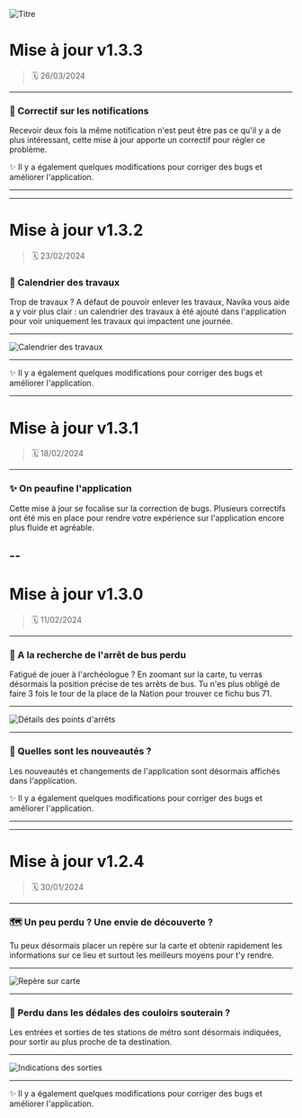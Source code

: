 ![Titre](https://navika.fr/changelog/title.png "Titre")

# Mise à jour v1.3.3
> 🗓️ 26/03/2024 

---

### 🔔 Correctif sur les notifications
Recevoir deux fois la même notification n'est peut être pas ce qu'il y a de plus intéressant, cette mise à jour apporte un correctif pour régler ce problème.

✨ Il y a également quelques modifications pour corriger des bugs et améliorer l'application.

---
---

# Mise à jour v1.3.2
> 🗓️ 23/02/2024 

### 🚧 Calendrier des travaux
Trop de travaux ? A défaut de pouvoir enlever les travaux, Navika vous aide a y voir plus clair : un calendrier des travaux à été ajouté dans l'application pour voir uniquement les travaux qui impactent une journée.

---

![Calendrier des travaux](https://media.discordapp.net/attachments/788059429467455503/1221151144445743125/Screenshot_20240323-183801.png?ex=661188a0&is=65ff13a0&hm=be362ea05c60590280bee4873ba7cc0371dd255010addc2811cf5a2290aa8a7a&=&format=webp&quality=lossless&width=338&height=670 "Calendrier des travaux")

---

✨ Il y a également quelques modifications pour corriger des bugs et améliorer l'application.

---

# Mise à jour v1.3.1
> 🗓️ 18/02/2024 

---

### ✨ On peaufine l'application
Cette mise à jour se focalise sur la correction de bugs. Plusieurs correctifs ont été mis en place pour rendre votre expérience sur l'application encore plus fluide et agréable.

--
---

# Mise à jour v1.3.0
> 🗓️ 11/02/2024 

---

### 🧭 A la recherche de l'arrêt de bus perdu 
Fatigué de jouer à l'archéologue ? En zoomant sur la carte, tu verras désormais la position précise de tes arrêts de bus. Tu n'es plus obligé de faire 3 fois le tour de la place de la Nation pour trouver ce fichu bus 71. 

---

![Détails des points d'arrêts](https://media.discordapp.net/attachments/788059429467455503/1221151144005468190/Screenshot_20240323-183605.png?ex=661188a0&is=65ff13a0&hm=58c43a47c670a6955ee6124a3de39698561732c1bd29b24bccdfedccb5659de2&=&format=webp&quality=lossless&width=343&height=671 "Détails des points d'arrêts")

---

### 🎉 Quelles sont les nouveautés ?
Les nouveautés et changements de l'application sont désormais affichés dans l'application.

✨ Il y a également quelques modifications pour corriger des bugs et améliorer l'application.

---
---
   
# Mise à jour v1.2.4

> 🗓️ 30/01/2024
---

### 🗺️ Un peu perdu ? Une envie de découverte ?
Tu peux désormais placer un repère sur la carte et obtenir rapidement les informations sur ce lieu et surtout les meilleurs moyens pour t'y rendre.

---

![Repère sur carte](https://app.navika.fr/changelog/point.png "Repère sur carte")

---

### 🚶 Perdu dans les dédales des couloirs souterain ? 
Les entrées et sorties de tes stations de métro sont désormais indiquées, pour sortir au plus proche de ta destination.

---

![Indications des sorties](https://app.navika.fr/changelog/exit.png "Indications des sorties")

---

✨ Il y a également quelques modifications pour corriger des bugs et améliorer l'application.
